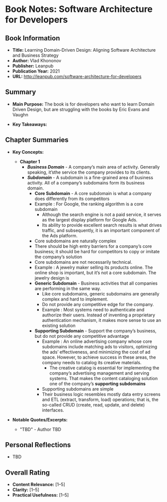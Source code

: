 # Book Notes: Software Architecture for Developers

## Book Information
- **Title:** Learning Domain-Driven Design: Aligning Software Architecture and Business Strategy
- **Author:** Vlad Khononov
- **Publisher:** Leanpub
- **Publication Year:** 2021
- **URL:** http://leanpub.com/software-architecture-for-developers

## Summary
- **Main Purpose:**  The book is for developers who want to learn Domain Driven Design, but are struggling with the books by Eric Evans and Vaughn 

- **Key Takeaways:**  

## Chapter Summaries

- **Key Concepts:**  
	- **Chapter 1**<br>
      - ***Business Domain*** - A company’s main area of activity. Generally speaking, it’sthe service the company provides to its clients. <br>
      - ***Subdomain*** -  A subdomain is a fine-grained area of business activity. All of a company’s subdomains form its business domain. <br>
        - ****Core Subdomain**** - A core subdomain is what a company does differently from its competitors
		- Example : For Google, the ranking algorithm is a core subdomain
			- Although the search engine is not a paid service, it serves as the largest display platform for Google Ads. 
			- Its ability to provide excellent search results is what drives traffic, and subsequently, it is an important component of the Ads platform.
		- Core subdomains are naturally complex
		- There should be high entry barriers for a company’s core business; it should be hard for competitors to copy or imitate the company’s solution
		- Core subdomains are not necessarily technical.
		- Example : A jewelry maker selling its products online. The online shop is important, but it’s not a core subdomain. The jewelry design is<br>
        - ****Generic Subdomain**** - Business activities that all companies are performing in the same way.
			- Like core subdomains, generic subdomains are generally complex and hard to implement.
			- Do not provide any competitive edge for the company.
			- Example : Most systems need to authenticate and authorize their users. Instead of inventing a proprietary authentication mechanism, it makes more sense to use an existing solution<br>
        - ****Supporting Subdomain**** - Support the company’s business, but  do not provide any competitive advantage
			- Example : An online advertising company whose core subdomains include matching ads to visitors, optimizing the ads’ effectiveness, and minimizing the cost of ad space. However, to achieve success in these areas, the company needs to catalog its creative materials.
	            - The creative catalog is essential for implementing the company’s advertising management and serving systems. That makes the content cataloging solution one of the company’s **supporting subdomains**
			- Supporting subdomains are simple
			- Their business logic resembles mostly data entry screens and ETL (extract, transform, load) operations; that is, the so-called CRUD (create, read, update, and delete) interfaces.
   
	
- **Notable Quotes/Excerpts:**  

	- "TBD" - Author TBD
		
 

## Personal Reflections
- TBD


## Overall Rating
- **Content Relevance:** [1–5]  
- **Clarity:** [1–5]  
- **Practical Usefulness:** [1–5]  